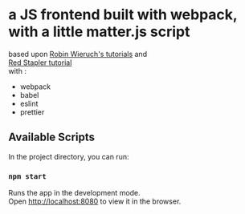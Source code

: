 # a JS frontend built with webpack, with a little matter.js script

based upon [Robin Wieruch's tutorials](https://www.robinwieruch.de/) and \
[Red Stapler tutorial](https://www.youtube.com/watch?v=PsL3iI61wl8&t=1s) \
with :

- webpack
- babel
- eslint
- prettier

## Available Scripts

In the project directory, you can run:

### `npm start`

Runs the app in the development mode.\
Open [http://localhost:8080](http://localhost:8080) to view it in the browser.

